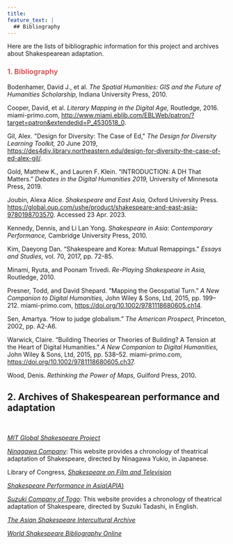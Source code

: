 ```yaml
---
title:
feature_text: |
  ## Bibliography
---
```


Here are the lists of bibliographic information for this project and archives about Shakespearean adaptation.

### <span style="color: indianred;">1. Bibliography</span>

Bodenhamer, David J., et al. *The Spatial Humanities: GIS and the Future of Humanities Scholarship,* Indiana University Press, 2010.

Cooper, David, et al. *Literary Mapping in the Digital Age,* Routledge, 2016. miami-primo.com,
http://www.miami.eblib.com/EBLWeb/patron/?target=patron&extendedid=P_4530518_0.

Gil, Alex. "Design for Diversity: The Case of Ed," *The Design for Diversity Learning Toolkit,* 20 June 2019, https://des4div.library.northeastern.edu/design-for-diversity-the-case-of-ed-alex-gil/.

Gold, Matthew K., and Lauren F. Klein. “INTRODUCTION: A DH That Matters.” *Debates in the Digital Humanities 2019,* University of Minnesota Press, 2019.

Joubin, Alexa Alice. *Shakespeare and East Asia,* Oxford University Press. https://global.oup.com/ushe/product/shakespeare-and-east-asia-9780198703570. Accessed 23 Apr. 2023.

Kennedy, Dennis, and Li Lan Yong. *Shakespeare in Asia: Contemporary Performance,* Cambridge University Press, 2010.

Kim, Daeyong Dan. “Shakespeare and Korea: Mutual Remappings.” *Essays and Studies,* vol. 70, 2017, pp. 72-85.

Minami, Ryuta, and Poonam Trivedi. *Re-Playing Shakespeare in Asia,* Routledge, 2010.

Presner, Todd, and David Shepard. “Mapping the Geospatial Turn.” *A New Companion to Digital Humanities,* John Wiley & Sons, Ltd, 2015, pp. 199–212. miami-primo.com, https://doi.org/10.1002/9781118680605.ch14.

Sen, Amartya. “How to judge globalism.” *The American Prospect,* Princeton, 2002, pp. A2-A6.

Warwick, Claire. “Building Theories or Theories of Building? A Tension at the Heart of Digital Humanities.” *A New Companion to Digital Humanities,* John Wiley & Sons, Ltd, 2015, pp. 538–52. miami-primo.com, https://doi.org/10.1002/9781118680605.ch37.

Wood, Denis. *Rethinking the Power of Maps,* Guilford Press, 2010.
<br>

## 2. Archives of Shakespearean performance and adaptation
<br>

[*MIT Global Shakespeare Project*](http://globalshakespeares.org/)

[*Ninagawa Company*](https://www.ninagawayukio.com/): This website provides a chronology of theatrical adaptation of Shakespeare, directed by Ninagawa Yukio, in Japanese.

Library of Congress, [*Shakespeare on Film and Television*](https://www.loc.gov/rr/mopic/findaid/willfilm.html)

[*Shakespeare Performance in Asia*(*APIA*)](http://web.mit.edu/shakespeare/asia/)

[*Suzuki Company of Togo*](https://www.scot-suzukicompany.com/en/): This website provides a chronology of theatrical adaptation of Shakespeare, directed by Suzuki Tadashi, in English.

[*The Asian Shakespeare Intercultural Archive*](http://a-s-i-a-web.org/en/home.php)

[*World Shakespeare Bibliography Online*](https://www.worldshakesbib.org)

